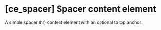 # [ce_spacer] Spacer content element

A simple spacer (hr) content element with an optional to top anchor.
